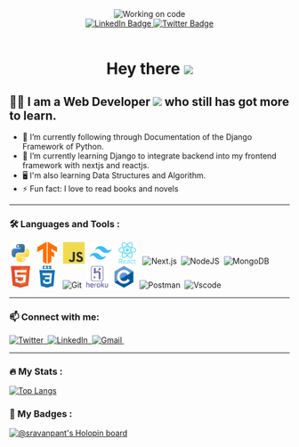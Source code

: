 <div id="header" align="center">
  <img
    src="https://github.com/sravanpant/sravanpant/assets/70965196/5d52b23c-a37c-4adb-8dd3-91a913f966ff"
    alt="Working on code"
    width=300
    height=300
  />

  <div id="badges" style="border-radius:30">
    <a href="https://www.linkedin.com/in/sravan-pant-496189228">
      <img
        src="https://img.shields.io/badge/LinkedIn-blue?style=for-the-badge&logo=linkedin&logoColor=white"
        alt="LinkedIn Badge"
      />
    </a>
    <a href="https://twitter.com/sravan_pant">
      <img
        src="https://img.shields.io/badge/Twitter-blue?style=for-the-badge&logo=twitter&logoColor=white"
        alt="Twitter Badge"
      />
    </a>
  </div>

  <div id="badges">
    <img
      src="https://komarev.com/ghpvc/?username=sravanpant&style=flat-square&color=blue"
      alt=""
    />
  </div>
  <h1>
    Hey there
    <img src="https://media.giphy.com/media/hvRJCLFzcasrR4ia7z/giphy.gif" width="30px"/>
  </h1>
</div>

<!-- <div align="center"><img src="https://media.giphy.com/media/bAQH7WXKqtIBrPs7sR/giphy.gif" width="600" height="300"  /></div> -->


## :man_technologist: I am a Web Developer <img src="https://media.giphy.com/media/WUlplcMpOCEmTGBtBW/giphy.gif" width="30"> who still has got more to learn.


- 🔭 I’m currently following through Documentation of the Django Framework of Python.
- 🌱 I’m currently learning Django to integrate backend into my frontend framework with nextjs and reactjs.
- 🖥️ I'm also learning Data Structures and Algorithm.
- ⚡ Fun fact: I love to read books and novels

---

### :hammer_and_wrench: Languages and Tools :



<div>
  <img
    src="https://github.com/devicons/devicon/blob/master/icons/python/python-original.svg"
    title="Python"
    alt="Python"
    width="40"
    height="40"
  />&nbsp;
  <img
    src="https://github.com/devicons/devicon/blob/master/icons/tensorflow/tensorflow-original.svg"
    title="Tensorflow"
    alt="Tensorflow"
    width="40"
    height="40"
  />&nbsp;
  <img
    src="https://github.com/devicons/devicon/blob/master/icons/javascript/javascript-original.svg"
    title="JavaScript"
    alt="JavaScript"
    width="40"
    height="40"
  />&nbsp;
  <img
    src="https://github.com/devicons/devicon/blob/master/icons/tailwindcss/tailwindcss-plain.svg"
    title="Tailwind"
    alt="Tailwind"
    width="40"
    height="40"
  />&nbsp;
  <img
    src="https://github.com/devicons/devicon/blob/master/icons/react/react-original-wordmark.svg"
    title="React.js"
    alt="React.js"
    width="40"
    height="40"
  />&nbsp;
  <img
    src="https://media.licdn.com/dms/image/C5622AQEaSzZNrNFgUQ/feedshare-shrink_800/0/1678383920919?e=1695254400&v=beta&t=US_s8gLZIT17KzqlZPLR9_VSvwpHl1gbrk7rxgiE364"
    title="Next.js"
    alt="Next.js"
    width="40"
    height="40"
  />&nbsp;
  <img
    src="https://cdn.worldvectorlogo.com/logos/nodejs-icon.svg"
    title="NodeJS"
    alt="NodeJS"
    width="40"
    height="40"
  />&nbsp;
  <img
    src="https://cdn.worldvectorlogo.com/logos/mongodb-icon-1.svg"
    title="MongoDB"
    alt="MongoDB"
    width="40"
    height="40"
  />&nbsp;
  <img
    src="https://github.com/devicons/devicon/blob/master/icons/html5/html5-original.svg"
    title="HTML5"
    alt="HTML"
    width="40"
    height="40"
  />&nbsp;
  <img
    src="https://github.com/devicons/devicon/blob/master/icons/css3/css3-plain-wordmark.svg"
    title="CSS3"
    alt="CSS"
    width="40"
    height="40"
  />&nbsp;
  <img
    src="https://cdn.worldvectorlogo.com/logos/git-icon.svg"
    title="Git"
    alt="Git"
    width="40"
    height="40"
  />&nbsp;
  <img
    src="https://github.com/devicons/devicon/blob/master/icons/heroku/heroku-original-wordmark.svg"
    title="Heroku"
    alt="Heroku"
    width="40"
    height="40"
  />&nbsp;
  <img
    src="https://github.com/devicons/devicon/blob/master/icons/c/c-original.svg"
    title="C"
    alt="C"
    width="40"
    height="40"
  />&nbsp;
  <img
    src="https://www.svgrepo.com/show/354202/postman-icon.svg"
    title="Postman"
    alt="Postman"
    width="40"
    height="40"
  />&nbsp;
  <img
    src="https://cdn.worldvectorlogo.com/logos/visual-studio-code-1.svg"
    title="Vscode"
    alt="Vscode"
    width="40"
    height="40"
  />&nbsp;
</div>


---

### :mailbox: Connect with me: 


<div>
  <a href="https://twitter.com/sravan_pant">
    <img
      src="https://cdn.worldvectorlogo.com/logos/twitter-6.svg"
      title="Twitter"
      alt="Twitter"
      width="40"
      height="40"
    />&nbsp;
  </a>
  <a href="https://www.linkedin.com/in/sravan-pant-496189228">
    <img
      src="https://cdn.worldvectorlogo.com/logos/linkedin-icon-2.svg"
      title="LinkedIn"
      alt="LinkedIn"
      width="40"
      height="40"
    />&nbsp;
  </a>
  <a href="mailto:sravan.pant5@gmail.com"> 
    <img
      src="https://cdn.worldvectorlogo.com/logos/official-gmail-icon-2020-.svg"
      title="Gmail"
      alt="Gmail"
      width="40"
      height="40"
    />&nbsp;
  </a>
</div>

---

### :fire: My Stats :
 
[![Top Langs](https://github-readme-stats.vercel.app/api/top-langs/?username=sravanpant&layout=compact&theme=vision-friendly-dark)](https://github.com/anuraghazra/github-readme-stats)

### 📛 My Badges :
[![@sravanpant's Holopin board](https://holopin.io/api/user/board?user=sravanpant)](https://holopin.io/@sravanpant)


<!--
**sravanpant/sravanpant** is a ✨ _special_ ✨ repository because its `README.md` (this file) appears on your GitHub profile.

Here are some ideas to get you started:
- 👯 I’m looking to collaborate on ...
- 🤔 I’m looking for help with ...
- 📫 How to reach me: ...
- 😄 Pronouns: ...
- 💬 Ask me about ...
-->

